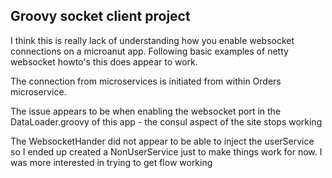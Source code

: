 Groovy socket client project
---

I think this is really lack of understanding how you enable websocket connections on a microanut app.
Following basic examples of netty websocket howto's this does appear to work.

The connection from microservices is initiated from within Orders microservice.

The issue appears to be when enabling the websocket port in the DataLoader.groovy of this app -
the consul aspect of the site stops working


The WebsocketHander did not appear to be able to inject the userService so I ended up created a NonUserService just to make things
work for now. I was more interested in trying to get flow working